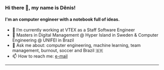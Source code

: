 ### Hi there 👋, my name is Dênis!

#### I'm an computer engineer with a notebook full of ideas.

- 🔭 I’m currently working at VTEX as a Staff Software Engineer
- 🌱 Masters in Digital Management @ Hyper Island in Sweden & Computer Engineering @ UNIFEI in Brazil
- 💬 Ask me about: computer engineering, machine learning, team management, burnout, soccer and Brazil 🇧🇷
- 📫 How to reach me: [e-mail](mailto:silvadenisaraujo@gmail.com?subject=[GitHub]%20Saw%20your%20profile)

---

